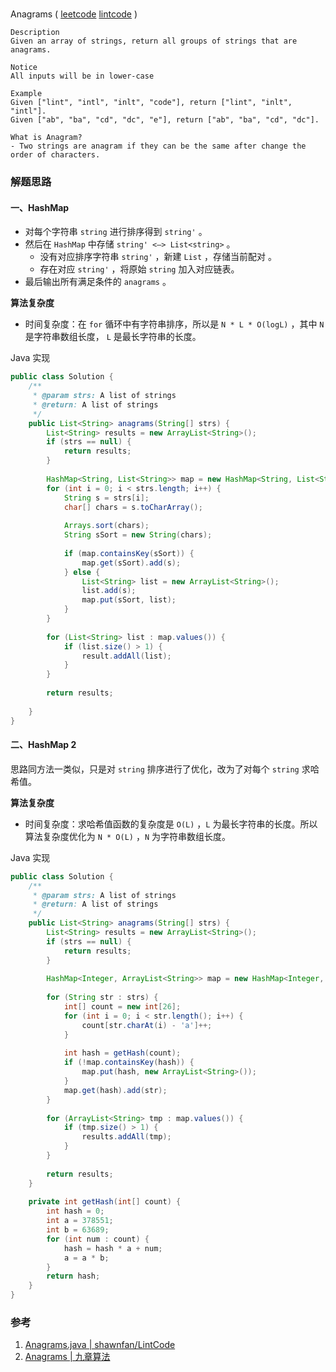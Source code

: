 #  

Anagrams  ( [leetcode]()  [lintcode](http://www.lintcode.com/en/problem/anagrams/) )

```
Description
Given an array of strings, return all groups of strings that are anagrams.

Notice
All inputs will be in lower-case

Example
Given ["lint", "intl", "inlt", "code"], return ["lint", "inlt", "intl"].
Given ["ab", "ba", "cd", "dc", "e"], return ["ab", "ba", "cd", "dc"].

What is Anagram?
- Two strings are anagram if they can be the same after change the order of characters.
```



### 解题思路

#### 一、HashMap

- 对每个字符串 `string` 进行排序得到 `string'` 。
- 然后在 `HashMap` 中存储 `string' <—> List<string>` 。
  - 没有对应排序字符串 `string'` ，新建 `List` ，存储当前配对 。
  - 存在对应 `string'` ，将原始 `string` 加入对应链表。
- 最后输出所有满足条件的 `anagrams` 。

**算法复杂度**

- 时间复杂度：在 `for` 循环中有字符串排序，所以是 `N * L * O(logL)` ，其中 `N` 是字符串数组长度， `L` 是最长字符串的长度。

Java 实现

```java
public class Solution {
    /**
     * @param strs: A list of strings
     * @return: A list of strings
     */
    public List<String> anagrams(String[] strs) {
        List<String> results = new ArrayList<String>();
        if (strs == null) {
            return results;
        }
        
        HashMap<String, List<String>> map = new HashMap<String, List<String>>();
        for (int i = 0; i < strs.length; i++) {
            String s = strs[i];
            char[] chars = s.toCharArray();
            
            Arrays.sort(chars);
            String sSort = new String(chars);
            
            if (map.containsKey(sSort)) {
                map.get(sSort).add(s);
            } else {
                List<String> list = new ArrayList<String>();
                list.add(s);
                map.put(sSort, list);
            }
        }
        
        for (List<String> list : map.values()) {
            if (list.size() > 1) {
                result.addAll(list);
            }
        }
        
        return results;
        
    }
}
```



#### 二、HashMap 2

思路同方法一类似，只是对 `string` 排序进行了优化，改为了对每个 `string` 求哈希值。

**算法复杂度**

- 时间复杂度：求哈希值函数的复杂度是 `O(L)` ，`L` 为最长字符串的长度。所以算法复杂度优化为 `N * O(L)` ，`N` 为字符串数组长度。

Java 实现

```java
public class Solution {
    /**
     * @param strs: A list of strings
     * @return: A list of strings
     */
    public List<String> anagrams(String[] strs) {
        List<String> results = new ArrayList<String>();
        if (strs == null) {
            return results;
        }
        
        HashMap<Integer, ArrayList<String>> map = new HashMap<Integer, ArrayList<String>>();
        
        for (String str : strs) {
            int[] count = new int[26];
            for (int i = 0; i < str.length(); i++) {
                count[str.charAt(i) - 'a']++;
            }
            
            int hash = getHash(count);
            if (!map.containsKey(hash)) {
                map.put(hash, new ArrayList<String>());
            }
            map.get(hash).add(str);
        }
        
        for (ArrayList<String> tmp : map.values()) {
            if (tmp.size() > 1) {
                results.addAll(tmp);
            }
        }
        
        return results;
    }
    
    private int getHash(int[] count) {
        int hash = 0;
        int a = 378551;
        int b = 63689;
        for (int num : count) {
            hash = hash * a + num;
            a = a * b;
        }
        return hash;
    }
}
```



### 参考

1. [Anagrams.java | shawnfan/LintCode](https://github.com/shawnfan/LintCode/blob/master/Java/Anagrams.java)
2. [Anagrams | 九章算法](http://www.jiuzhang.com/solutions/anagrams/)